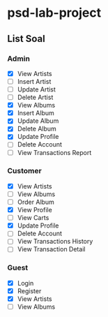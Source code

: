 # psd-lab-project

## List Soal
### Admin
- [x] View Artists
- [ ] Insert Artist
- [ ] Update Artist
- [ ] Delete Artist
- [x] View Albums
- [x] Insert Album
- [x] Update Album
- [x] Delete Album
- [x] Update Profile
- [ ] Delete Account
- [ ] View Transactions Report

### Customer
- [x] View Artists
- [ ] View Albums
- [ ] Order Album
- [x] View Profile 
- [ ] View Carts
- [x] Update Profile
- [ ] Delete Account
- [ ] View Transactions History
- [ ] View Transaction Detail

### Guest
- [x] Login
- [x] Register
- [x] View Artists
- [ ] View Albums
